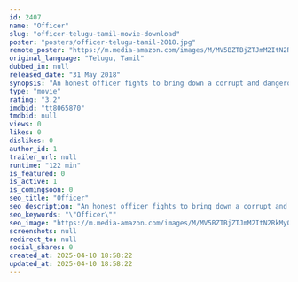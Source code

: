```yaml
---
id: 2407
name: "Officer"
slug: "officer-telugu-tamil-movie-download"
poster: "posters/officer-telugu-tamil-2018.jpg"
remote_poster: "https://m.media-amazon.com/images/M/MV5BZTBjZTJmM2ItN2RkMy00OTE0LWIyOTQtZWYwNTMzNDRhZjZhXkEyXkFqcGdeQXVyNjQ3ODkxMjE@._V1_SX300.jpg"
original_language: "Telugu, Tamil"
dubbed_in: null
released_date: "31 May 2018"
synopsis: "An honest officer fights to bring down a corrupt and dangerous cop, and attempts to bring down the entire Mumbai mafia with him."
type: "movie"
rating: "3.2"
imdbid: "tt8065870"
tmdbid: null
views: 0
likes: 0
dislikes: 0
author_id: 1
trailer_url: null
runtime: "122 min"
is_featured: 0
is_active: 1
is_comingsoon: 0
seo_title: "Officer"
seo_description: "An honest officer fights to bring down a corrupt and dangerous cop, and attempts to bring down the entire Mumbai mafia with him."
seo_keywords: "\"Officer\""
seo_image: "https://m.media-amazon.com/images/M/MV5BZTBjZTJmM2ItN2RkMy00OTE0LWIyOTQtZWYwNTMzNDRhZjZhXkEyXkFqcGdeQXVyNjQ3ODkxMjE@._V1_SX300.jpg"
screenshots: null
redirect_to: null
social_shares: 0
created_at: 2025-04-10 18:58:22
updated_at: 2025-04-10 18:58:22
---
```


